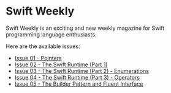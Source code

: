 Swift Weekly
============

Swift Weekly is an exciting and new weekly magazine for Swift programming language enthusiasts.

Here are the available issues:

- [Issue 01 - Pointers](issue01/README.md)
- [Issue 02 - The Swift Runtime (Part 1)](issue02/README.md)
- [Issue 03 - The Swift Runtime (Part 2) - Enumerations](issue03/README.md)
- [Issue 04 - The Swift Runtime (Part 3) - Operators](issue04/README.md)
- [Issue 05 - The Builder Pattern and Fluent Interface](issue05/README.md)

